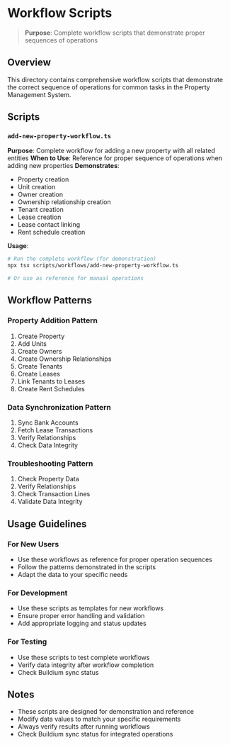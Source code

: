 # Workflow Scripts

> **Purpose**: Complete workflow scripts that demonstrate proper sequences of operations

## Overview

This directory contains comprehensive workflow scripts that demonstrate the correct sequence of operations for common tasks in the Property Management System.

## Scripts

### `add-new-property-workflow.ts`
**Purpose**: Complete workflow for adding a new property with all related entities
**When to Use**: Reference for proper sequence of operations when adding new properties
**Demonstrates**:
- Property creation
- Unit creation
- Owner creation
- Ownership relationship creation
- Tenant creation
- Lease creation
- Lease contact linking
- Rent schedule creation

**Usage**:
```bash
# Run the complete workflow (for demonstration)
npx tsx scripts/workflows/add-new-property-workflow.ts

# Or use as reference for manual operations
```

## Workflow Patterns

### **Property Addition Pattern**
1. Create Property
2. Add Units
3. Create Owners
4. Create Ownership Relationships
5. Create Tenants
6. Create Leases
7. Link Tenants to Leases
8. Create Rent Schedules

### **Data Synchronization Pattern**
1. Sync Bank Accounts
2. Fetch Lease Transactions
3. Verify Relationships
4. Check Data Integrity

### **Troubleshooting Pattern**
1. Check Property Data
2. Verify Relationships
3. Check Transaction Lines
4. Validate Data Integrity

## Usage Guidelines

### **For New Users**
- Use these workflows as reference for proper operation sequences
- Follow the patterns demonstrated in the scripts
- Adapt the data to your specific needs

### **For Development**
- Use these scripts as templates for new workflows
- Ensure proper error handling and validation
- Add appropriate logging and status updates

### **For Testing**
- Use these scripts to test complete workflows
- Verify data integrity after workflow completion
- Check Buildium sync status

## Notes

- These scripts are designed for demonstration and reference
- Modify data values to match your specific requirements
- Always verify results after running workflows
- Check Buildium sync status for integrated operations

